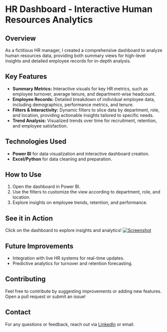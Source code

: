 # HR Dashboard - Interactive Human Resources Analytics

## Overview
As a fictitious HR manager, I created a comprehensive dashboard to analyze human resources data, providing both summary views for high-level insights and detailed employee records for in-depth analysis.

## Key Features

- **Summary Metrics:** Interactive visuals for key HR metrics, such as employee turnover, average tenure, and department-wise headcount.
- **Employee Records:** Detailed breakdown of individual employee data, including demographics, performance metrics, and tenure.
- **Filters & Interactivity:** Dynamic filters to slice data by department, role, and location, providing actionable insights tailored to specific needs.
- **Trend Analysis:** Visualized trends over time for recruitment, retention, and employee satisfaction.


## Technologies Used
- **Power BI** for data visualization and interactive dashboard creation.
- **Excel/Python** for data cleaning and preparation.

## How to Use
1. Open the dashboard in Power BI.
2. Use the filters to customize the view according to department, role, and location.
3. Explore insights on employee trends, retention, and performance.


## See it in Action
Click on the dashboard to explore insights and analytics!
[![Screenshot ](https://github.com/user-attachments/assets/fc5162ef-3ace-4a51-b9c3-1d012ebc63e0)](https://public.tableau.com/app/profile/israel.egbeama/viz/TableauHRDasboard/HRSummary)


## Future Improvements
- Integration with live HR systems for real-time updates.
- Predictive analytics for turnover and retention forecasting.

## Contributing
Feel free to contribute by suggesting improvements or adding new features. Open a pull request or submit an issue!

## Contact
For any questions or feedback, reach out via [LinkedIn](https://www.linkedin.com/in/israeladetola/) or email.



